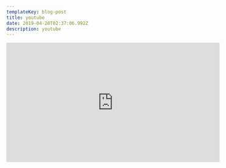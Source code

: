 ```yaml
---
templateKey: blog-post
title: youtube
date: 2019-04-28T02:37:06.992Z
description: youtube
---
```

<iframe width="560" height="315" src="https://www.youtube.com/embed/UnTQVlqmDQ0" frameborder="0" allow="accelerometer; autoplay; encrypted-media; gyroscope; picture-in-picture" allowfullscreen></iframe>
